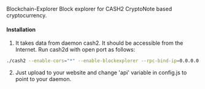 Blockchain-Explorer
Block explorer for CASH2 CryptoNote based cryptocurrency.

#### Installation

1) It takes data from daemon cash2. It should be accessible from the Internet. Run cash2d with open port as follows:
```bash
./cash2 --enable-cors="*" --enable-blockexplorer --rpc-bind-ip=0.0.0.0 --rpc-bind-port=8080
```
2) Just upload to your website and change 'api' variable in config.js to point to your daemon.
